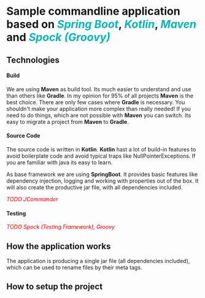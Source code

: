# Sample commandline application based on <font color="#0ab4b4">_Spring Boot_</font>, <font color="#0ab4b4">_Kotlin_</font>, <font color="#0ab4b4">_Maven_</font> and <font color="#0ab4b4">_Spock (Groovy)_</font>

## Technologies
#### Build
We are using **Maven** as build tool. Its much easier to understand and
use than others like **Gradle**. In my opinion for 95% of all projects
**Maven** is the best choice. There are only few cases where **Gradle**
is necessary. You shouldn't make your application more complex than
really needed! If you need to do things, which are not possible with
**Maven** you can switch. Its easy to migrate a project from **Maven**
to **Gradle**.

#### Source Code
The source code is written in **Kotlin**. **Kotlin** hast a lot of
build-in features to avoid boilerplate code and avoid typical traps like
NullPointerExceptions. If you are familiar with java its easy to learn.

As base framework we are using **SpringBoot**. It provides basic
features like dependency injection, logging and working with properties
out of the box. It will also create the productive jar file, with all
dependencies included.

<font color="red">_TODO JCommander_</font>

#### Testing
<font color="red">_TODO Spock (Testing Framework), Groovy_</font>


## How the application works

The application is producing a single jar file (all dependencies
included), which can be used to rename files by their meta tags.


## How to setup the project
